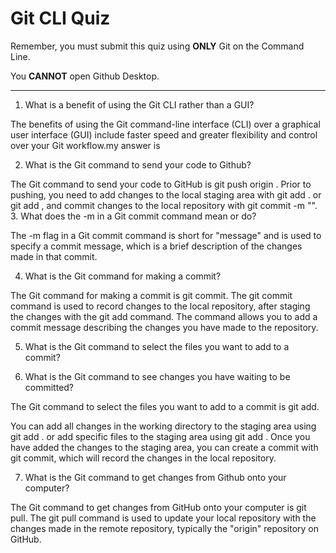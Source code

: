 # Git CLI Quiz

Remember, you must submit this quiz using __ONLY__ Git on the Command Line.

You __CANNOT__ open Github Desktop.

---

1. What is a benefit of using the Git CLI rather than a GUI?

The benefits of using the Git command-line interface (CLI) over a graphical user interface (GUI) include faster speed and greater flexibility and control over your Git workflow.my answer is

2. What is the Git command to send your code to Github?

The Git command to send your code to GitHub is git push origin <branch>. Prior to pushing, you need to add changes to the local staging area with git add . or git add <file>, and commit changes to the local repository with git commit -m "<commit message>".
3. What does the -m in a Git commit command mean or do?

The -m flag in a Git commit command is short for "message" and is used to specify a commit message, which is a brief description of the changes made in that commit.




4. What is the Git command for making a commit?


The Git command for making a commit is git commit. The git commit command is used to record changes to the local repository, after staging the changes with the git add command. The command allows you to add a commit message describing the changes you have made to the repository.




5. What is the Git command to select the files you want to add to a commit?

<!-- Write your answer here -->

6. What is the Git command to see changes you have waiting to be committed?

The Git command to select the files you want to add to a commit is git add.

You can add all changes in the working directory to the staging area using git add . or add specific files to the staging area using git add <file>. Once you have added the changes to the staging area, you can create a commit with git commit, which will record the changes in the local repository.




7. What is the Git command to get changes from Github onto your computer?

The Git command to get changes from GitHub onto your computer is git pull. The git pull command is used to update your local repository with the changes made in the remote repository, typically the "origin" repository on GitHub.